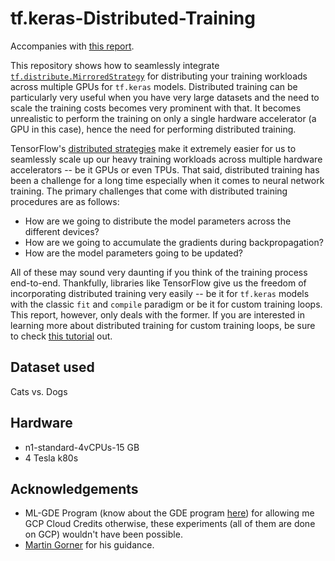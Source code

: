 # tf.keras-Distributed-Training

Accompanies with [this report](https://app.wandb.ai/sayakpaul/tensorflow-multi-gpu-dist/reports/Distributed-training-in-tf.keras-with-W%26B--Vmlldzo3NzUyNA). 

This repository shows how to seamlessly integrate [`tf.distribute.MirroredStrategy`](https://www.tensorflow.org/api_docs/python/tf/distribute/MirroredStrategy) for distributing your training workloads across multiple GPUs for `tf.keras` models. Distributed training can be particularly very useful when you have very large datasets and the need to scale the training costs becomes very prominent with that. It becomes unrealistic to perform the training on only a single hardware accelerator (a GPU in this case), hence the need for performing distributed training. 

TensorFlow's [distributed strategies](https://www.tensorflow.org/api_docs/python/tf/distribute) make it extremely easier for us to seamlessly scale up our heavy training workloads across multiple hardware accelerators -- be it GPUs or even TPUs. That said, distributed training has been a challenge for a long time especially when it comes to neural network training. The primary challenges that come with distributed training procedures are as follows:
- How are we going to distribute the model parameters across the different devices? 
- How are we going to accumulate the gradients during backpropagation? 
- How are the model parameters going to be updated? 
  
All of these may sound very daunting if you think of the training process end-to-end. Thankfully, libraries like TensorFlow give us the freedom of incorporating distributed training very easily  -- be it for `tf.keras` models with the classic `fit` and `compile` paradigm or be it for custom training loops.  This report, however, only deals with the former. If you are interested in learning more about distributed training for custom training loops, be sure to check [this tutorial](https://www.tensorflow.org/tutorials/distribute/custom_training) out. 

## Dataset used

Cats vs. Dogs

## Hardware

- n1-standard-4vCPUs-15 GB
- 4 Tesla k80s

## Acknowledgements

- ML-GDE Program (know about the GDE program [here](https://developers.google.com/community/experts)) for allowing me GCP Cloud Credits otherwise, these experiments (all of them are done on GCP) wouldn't have been possible. 
- [Martin Gorner](https://twitter.com/martin_gorner) for his guidance. 
